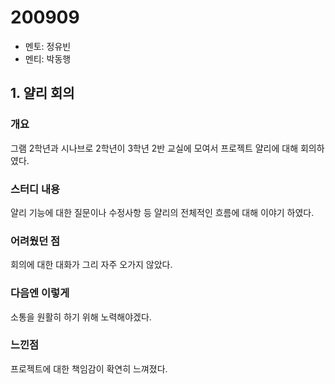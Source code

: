 # 200909
- 멘토: 정유빈
- 멘티: 박동행

## 1. 얄리 회의
### 개요
그램 2학년과 시나브로 2학년이 3학년 2반 교실에 모여서 프로젝트 얄리에 대해 회의하였다.

### 스터디 내용
얄리 기능에 대한 질문이나 수정사항 등 얄리의 전체적인 흐름에 대해 이야기 하였다.

### 어려웠던 점
회의에 대한 대화가 그리 자주 오가지 않았다.

### 다음엔 이렇게
소통을 원활히 하기 위해 노력해야겠다.

### 느낀점
프로젝트에 대한 책임감이 확연히 느껴졌다.